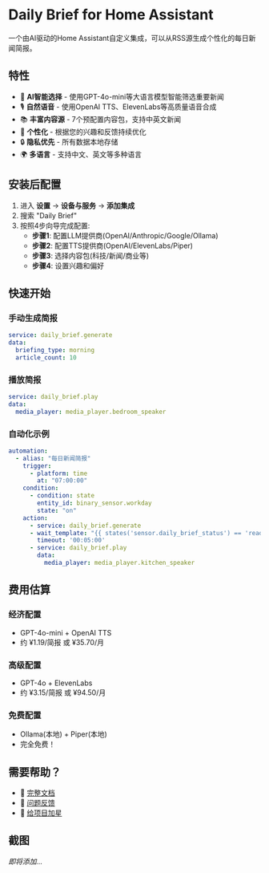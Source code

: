 # Daily Brief for Home Assistant

一个由AI驱动的Home Assistant自定义集成，可以从RSS源生成个性化的每日新闻简报。

## 特性

- 🤖 **AI智能选择** - 使用GPT-4o-mini等大语言模型智能筛选重要新闻
- 🎙️ **自然语音** - 使用OpenAI TTS、ElevenLabs等高质量语音合成
- 📚 **丰富内容源** - 7个预配置内容包，支持中英文新闻
- 🎯 **个性化** - 根据您的兴趣和反馈持续优化
- 🔒 **隐私优先** - 所有数据本地存储
- 🌍 **多语言** - 支持中文、英文等多种语言

## 安装后配置

1. 进入 **设置** → **设备与服务** → **添加集成**
2. 搜索 "Daily Brief"
3. 按照4步向导完成配置:
   - **步骤1**: 配置LLM提供商(OpenAI/Anthropic/Google/Ollama)
   - **步骤2**: 配置TTS提供商(OpenAI/ElevenLabs/Piper)
   - **步骤3**: 选择内容包(科技/新闻/商业等)
   - **步骤4**: 设置兴趣和偏好

## 快速开始

### 手动生成简报

```yaml
service: daily_brief.generate
data:
  briefing_type: morning
  article_count: 10
```

### 播放简报

```yaml
service: daily_brief.play
data:
  media_player: media_player.bedroom_speaker
```

### 自动化示例

```yaml
automation:
  - alias: "每日新闻简报"
    trigger:
      - platform: time
        at: "07:00:00"
    condition:
      - condition: state
        entity_id: binary_sensor.workday
        state: "on"
    action:
      - service: daily_brief.generate
      - wait_template: "{{ states('sensor.daily_brief_status') == 'ready' }}"
        timeout: '00:05:00'
      - service: daily_brief.play
        data:
          media_player: media_player.kitchen_speaker
```

## 费用估算

### 经济配置
- GPT-4o-mini + OpenAI TTS
- 约 ¥1.19/简报 或 ¥35.70/月

### 高级配置
- GPT-4o + ElevenLabs
- 约 ¥3.15/简报 或 ¥94.50/月

### 免费配置
- Ollama(本地) + Piper(本地)
- 完全免费！

## 需要帮助？

- 📖 [完整文档](https://github.com/Ryan-Guo123/ha-daily-brief)
- 💬 [问题反馈](https://github.com/Ryan-Guo123/ha-daily-brief/issues)
- 🌟 [给项目加星](https://github.com/Ryan-Guo123/ha-daily-brief)

## 截图

_即将添加..._

